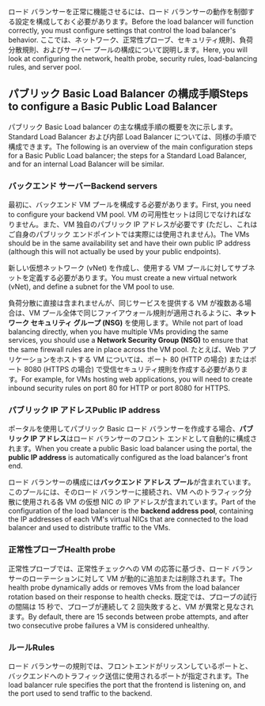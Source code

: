 <span data-ttu-id="30bd9-101">ロード バランサーを正常に機能させるには、ロード バランサーの動作を制御する設定を構成しておく必要があります。</span><span class="sxs-lookup"><span data-stu-id="30bd9-101">Before the load balancer will function correctly, you must configure settings that control the load balancer's behavior.</span></span> <span data-ttu-id="30bd9-102">ここでは、ネットワーク、正常性プローブ、セキュリティ規則、負荷分散規則、およびサーバー プールの構成について説明します。</span><span class="sxs-lookup"><span data-stu-id="30bd9-102">Here, you will look at configuring the network, health probe, security rules, load-balancing rules, and server pool.</span></span>

## <a name="steps-to-configure-a-basic-public-load-balancer"></a><span data-ttu-id="30bd9-103">パブリック Basic Load Balancer の構成手順</span><span class="sxs-lookup"><span data-stu-id="30bd9-103">Steps to configure a Basic Public Load Balancer</span></span>

<span data-ttu-id="30bd9-104">パブリック Basic Load balancer の主な構成手順の概要を次に示します。Standard Load Balancer および内部 Load Balancer については、同様の手順で構成できます。</span><span class="sxs-lookup"><span data-stu-id="30bd9-104">The following is an overview of the main configuration steps for a Basic Public Load balancer; the steps for a Standard Load Balancer, and for an internal Load Balancer will be similar.</span></span>

### <a name="backend-servers"></a><span data-ttu-id="30bd9-105">バックエンド サーバー</span><span class="sxs-lookup"><span data-stu-id="30bd9-105">Backend servers</span></span>

<span data-ttu-id="30bd9-106">最初に、バックエンド VM プールを構成する必要があります。</span><span class="sxs-lookup"><span data-stu-id="30bd9-106">First, you need to configure your backend VM pool.</span></span> <span data-ttu-id="30bd9-107">VM の可用性セットは同じでなければなりません。また、VM 独自のパブリック IP アドレスが必要です (ただし、これはご自身のパブリック エンドポイントでは実際には使用されません)。</span><span class="sxs-lookup"><span data-stu-id="30bd9-107">The VMs should be in the same availability set and have their own public IP address (although this will not actually be used by your public endpoints).</span></span>

<span data-ttu-id="30bd9-108">新しい仮想ネットワーク (vNet) を作成し、使用する VM プールに対してサブネットを定義する必要があります。</span><span class="sxs-lookup"><span data-stu-id="30bd9-108">You must create a new virtual network (vNet), and define a subnet for the VM pool to use.</span></span>

<span data-ttu-id="30bd9-109">負荷分散に直接は含まれませんが、同じサービスを提供する VM が複数ある場合は、VM プール全体で同じファイアウォール規則が適用されるように、**ネットワーク セキュリティ グループ (NSG)** を使用します。</span><span class="sxs-lookup"><span data-stu-id="30bd9-109">While not part of load balancing directly, when you have multiple VMs providing the same services, you should use a **Network Security Group (NSG)** to ensure that the same firewall rules are in place across the VM pool.</span></span> <span data-ttu-id="30bd9-110">たとえば、Web アプリケーションをホストする VM については、ポート 80 (HTTP の場合) またはポート 8080 (HTTPS の場合) で受信セキュリティ規則を作成する必要があります。</span><span class="sxs-lookup"><span data-stu-id="30bd9-110">For example, for VMs hosting web applications, you will need to create inbound security rules on port 80 for HTTP or port 8080 for HTTPS.</span></span>

### <a name="public-ip-address"></a><span data-ttu-id="30bd9-111">パブリック IP アドレス</span><span class="sxs-lookup"><span data-stu-id="30bd9-111">Public IP address</span></span>

<span data-ttu-id="30bd9-112">ポータルを使用してパブリック Basic ロード バランサーを作成する場合、**パブリック IP アドレス**はロード バランサーのフロント エンドとして自動的に構成されます。</span><span class="sxs-lookup"><span data-stu-id="30bd9-112">When you create a public Basic load balancer using the portal, the **public IP address** is automatically configured as the load balancer's front end.</span></span>

<span data-ttu-id="30bd9-113">ロード バランサーの構成には**バックエンド アドレス プール**が含まれています。このプールには、そのロード バランサーに接続され、VM へのトラフィック分散に使用される各 VM の仮想 NIC の IP アドレスが含まれています。</span><span class="sxs-lookup"><span data-stu-id="30bd9-113">Part of the configuration of the load balancer is the **backend address pool**, containing the IP addresses of each VM's virtual NICs that are connected to the load balancer and used to distribute traffic to the VMs.</span></span> 

### <a name="health-probe"></a><span data-ttu-id="30bd9-114">正常性プローブ</span><span class="sxs-lookup"><span data-stu-id="30bd9-114">Health probe</span></span>

<span data-ttu-id="30bd9-115">正常性プローブでは、正常性チェックへの VM の応答に基づき、ロード バランサーのローテーションに対して VM が動的に追加または削除されます。</span><span class="sxs-lookup"><span data-stu-id="30bd9-115">The health probe dynamically adds or removes VMs from the load balancer rotation based on their response to health checks.</span></span>
<span data-ttu-id="30bd9-116">既定では、プローブの試行の間隔は 15 秒で、プローブが連続して 2 回失敗すると、VM が異常と見なされます。</span><span class="sxs-lookup"><span data-stu-id="30bd9-116">By default, there are 15 seconds between probe attempts, and after two consecutive probe failures a VM is considered unhealthy.</span></span>

### <a name="rules"></a><span data-ttu-id="30bd9-117">ルール</span><span class="sxs-lookup"><span data-stu-id="30bd9-117">Rules</span></span>

<span data-ttu-id="30bd9-118">ロード バランサーの規則では、フロントエンドがリッスンしているポートと、バックエンドへのトラフィック送信に使用されるポートが指定されます。</span><span class="sxs-lookup"><span data-stu-id="30bd9-118">The load balancer rule specifies the port that the frontend is listening on, and the port used to send traffic to the backend.</span></span>